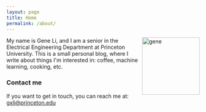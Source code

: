 ```yaml
---
layout: page
title: Home
permalink: /about/
---
```


<img style="float:right;" src="{{site.url}}/images/picme.jpg" width="150" alt="gene">

My name is Gene Li, and I am a senior in the Electrical Engineering Department at Princeton University. This is a small personal blog, where I write about things I'm interested in: coffee, machine learning, cooking, etc.

### Contact me
If you want to get in touch, you can reach me at:
[gxli@princeton.edu](mailto:gxli@princeton.edu)


